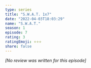 ```yaml
---
type: series
title: "S.W.A.T. 1x7"
date: "2022-04-03T18:03:29"
name: "S.W.A.T."
season: 1
episode: 7
rating: 3
ratingEmoji: ⭐️⭐️⭐️
share: false
---
```


_[No review was written for this episode]_
